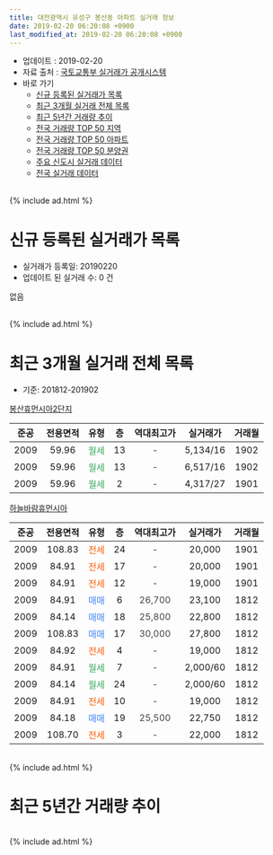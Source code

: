 ```yaml
---
title: 대전광역시 유성구 봉산동 아파트 실거래 정보
date: 2019-02-20 06:20:08 +0900
last_modified_at: 2019-02-20 06:20:08 +0900
---
```


* 업데이트 : 2019-02-20
* 자료 출처 : [국토교통부 실거래가 공개시스템](http://rt.molit.go.kr)
* 바로 가기
    * [신규 등록된 실거래가 목록](#신규-등록된-실거래가-목록)
    * [최근 3개월 실거래 전체 목록](#최근-3개월-실거래-전체-목록)
    * [최근 5년간 거래량 추이](#최근-5년간-거래량-추이)
    * [전국 거래량 TOP 50 지역](https://inasie.github.io/apt-trade-info/최근-3개월-전국에서-가장-거래가-많이-발생한-지역)
    * [전국 거래량 TOP 50 아파트](https://inasie.github.io/apt-trade-info/최근-3개월-전국에서-가장-거래가-많이-발생한-아파트)
    * [전국 거래량 TOP 50 분양권](https://inasie.github.io/apt-trade-info/최근-3개월-전국에서-가장-거래가-많이-발생한-분양권)
    * [주요 신도시 실거래 데이터](https://inasie.github.io/apt-trade-info/주요-신도시)
    * [전국 실거래 데이터](https://inasie.github.io/apt-trade-info/전국)
<br>
{% include ad.html %}
<br>

# 신규 등록된 실거래가 목록
* 실거래가 등록일: 20190220
* 업데이트 된 실거래 수: 0 건

없음

<br>
{% include ad.html %}
<br>

# 최근 3개월 실거래 전체 목록
* 기준: 201812-201902


[봉산휴먼시아2단지](https://search.naver.com/search.naver?query=%EB%8C%80%EC%A0%84%EA%B4%91%EC%97%AD%EC%8B%9C+%EC%9C%A0%EC%84%B1%EA%B5%AC+%EB%B4%89%EC%82%B0%EB%8F%99+%EB%B4%89%EC%82%B0%ED%9C%B4%EB%A8%BC%EC%8B%9C%EC%95%842%EB%8B%A8%EC%A7%80)

|준공|전용면적|유형|층|역대최고가|실거래가|거래월|
|:---:|:---:|:---:|:---:|:---:|:---:|:---:|
|2009|59.96|<span style="color:#34a853">월세</span>|13|<span style="color:#444444">-</span>|5,134/16|1902|
|2009|59.96|<span style="color:#34a853">월세</span>|13|<span style="color:#444444">-</span>|6,517/16|1902|
|2009|59.96|<span style="color:#34a853">월세</span>|2|<span style="color:#444444">-</span>|4,317/27|1901|

[하늘바람휴먼시아](https://search.naver.com/search.naver?query=%EB%8C%80%EC%A0%84%EA%B4%91%EC%97%AD%EC%8B%9C+%EC%9C%A0%EC%84%B1%EA%B5%AC+%EB%B4%89%EC%82%B0%EB%8F%99+%ED%95%98%EB%8A%98%EB%B0%94%EB%9E%8C%ED%9C%B4%EB%A8%BC%EC%8B%9C%EC%95%84)

|준공|전용면적|유형|층|역대최고가|실거래가|거래월|
|:---:|:---:|:---:|:---:|:---:|:---:|:---:|
|2009|108.83|<span style="color:#ff5a00">전세</span>|24|<span style="color:#444444">-</span>|20,000|1901|
|2009|84.91|<span style="color:#ff5a00">전세</span>|17|<span style="color:#444444">-</span>|20,000|1901|
|2009|84.91|<span style="color:#ff5a00">전세</span>|12|<span style="color:#444444">-</span>|19,000|1901|
|2009|84.91|<span style="color:#4285f3">매매</span>|6|<span style="color:#444444">26,700</span>|23,100|1812|
|2009|84.14|<span style="color:#4285f3">매매</span>|18|<span style="color:#444444">25,800</span>|22,800|1812|
|2009|108.83|<span style="color:#4285f3">매매</span>|17|<span style="color:#444444">30,000</span>|27,800|1812|
|2009|84.92|<span style="color:#ff5a00">전세</span>|4|<span style="color:#444444">-</span>|19,000|1812|
|2009|84.91|<span style="color:#34a853">월세</span>|7|<span style="color:#444444">-</span>|2,000/60|1812|
|2009|84.14|<span style="color:#34a853">월세</span>|24|<span style="color:#444444">-</span>|2,000/60|1812|
|2009|84.91|<span style="color:#ff5a00">전세</span>|10|<span style="color:#444444">-</span>|19,000|1812|
|2009|84.18|<span style="color:#4285f3">매매</span>|19|<span style="color:#444444">25,500</span>|22,750|1812|
|2009|108.70|<span style="color:#ff5a00">전세</span>|3|<span style="color:#444444">-</span>|22,000|1812|


<br>
{% include ad.html %}
<br>

# 최근 5년간 거래량 추이


<div style="width:100%;">
    <canvas id="deal_progress" height="200"></canvas>
</div>

<script>
new Chart(document.getElementById("deal_progress"), {
    type: 'line',
    data: {
        labels: ['201402','201403','201404','201405','201406','201407','201408','201409','201410','201411','201412','201501','201502','201503','201504','201505','201506','201507','201508','201509','201510','201511','201512','201601','201602','201603','201604','201605','201606','201607','201608','201609','201610','201611','201612','201701','201702','201703','201704','201705','201706','201707','201708','201709','201710','201711','201712','201801','201802','201803','201804','201805','201806','201807','201808','201809','201810','201811','201812','201901','201902'],
        datasets: [{
            label: '매매',
            pointRadius: 1,
            data: [5, 11, 6, 4, 2, 2, 2, 4, 10, 4, 7, 5, 2, 5, 4, 3, 3, 12, 9, 11, 14, 15, 11, 7, 9, 9, 9, 7, 6, 8, 6, 3, 6, 2, 1, 3, 6, 8, 5, 4, 8, 3, 4, 4, 4, 0, 3, 3, 2, 6, 6, 2, 3, 1, 4, 1, 3, 5, 4, 0, 0],
            borderColor: "rgba(255, 201, 14, 1)",
            backgroundColor: "rgba(255, 201, 14, 0.5)",
            fill: false,
            lineTension: 0
        },{
            label: '전월세',
            pointRadius: 1,
            data: [18, 12, 10, 8, 10, 11, 5, 15, 21, 16, 10, 18, 8, 15, 8, 5, 10, 7, 45, 11, 14, 16, 11, 17, 6, 11, 3, 13, 8, 13, 8, 15, 6, 14, 8, 13, 10, 6, 6, 9, 12, 6, 32, 8, 7, 9, 12, 16, 4, 9, 7, 10, 11, 8, 5, 10, 5, 10, 5, 4, 2],
            borderColor: "rgba(0, 141, 185, 1)",
            backgroundColor: "rgba(0, 141, 185, 0.5)",
            fill: false,
            lineTension: 0
        }
        ]
    },
    options: {
        responsive: true,
        title: {
            display: false
        },
        tooltips: {
            mode: 'index',
            intersect: false
        },
        hover: {
            mode: 'nearest',
            intersect: true
        },
        scales: {
            xAxes: [{
                display: true,
                scaleLabel: {
                    display: true,
                    labelString: '년/월'
                }
            }],
            yAxes: [{
                display: true,
                ticks: {
                    suggestedMin: 0,
                },
                scaleLabel: {
                    display: true,
                    labelString: '실거래 수'
                }
            }]
        }
    }
});

</script>


<br>
{% include ad.html %}
<br>

